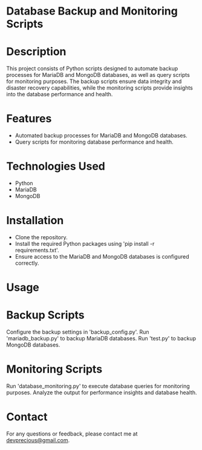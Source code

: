 # Database Backup and Monitoring Scripts

# Description

This project consists of Python scripts designed to automate backup processes for MariaDB and MongoDB databases, as well as query scripts for monitoring purposes. The backup scripts ensure data integrity and disaster recovery capabilities, while the monitoring scripts provide insights into the database performance and health.

# Features

- Automated backup processes for MariaDB and MongoDB databases.
- Query scripts for monitoring database performance and health.


# Technologies Used

 - Python
 - MariaDB
 - MongoDB
    
# Installation

  - Clone the repository.
  - Install the required Python packages using 'pip install -r requirements.txt'.
  - Ensure access to the MariaDB and MongoDB databases is configured correctly.

# Usage

# Backup Scripts

  Configure the backup settings in 'backup_config.py'.
  Run 'mariadb_backup.py' to backup MariaDB databases.
  Run 'test.py' to backup MongoDB databases.

# Monitoring Scripts

  Run 'database_monitoring.py' to execute database queries for monitoring purposes.
  Analyze the output for performance insights and database health.

# Contact

For any questions or feedback, please contact me at devprecious@gmail.com.
